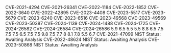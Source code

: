 CVE-2021-4294
CVE-2021-26341
CVE-2022-1184
CVE-2022-1852
CVE-2022-3640
CVE-2022-42895
CVE-2023-4408
CVE-2023-5517
CVE-2023-5679
CVE-2023-6240
CVE-2023-6516
CVE-2023-49568
CVE-2023-49569
CVE-2023-50387
CVE-2024-1139
CVE-2024-1488
CVE-2024-1725
CVE-2024-26582
CVE-2024-26584
CVE-2024-26586
5.9
6.5
5.5
5.5
8.8
6.5
7.5
7.5
7.5
6.5
7.5
7.5
9.8
7.5
7.7
8
8.1
7.8
5.5
6.7
CVE-2021-47099    NIST Status: Awaiting Analysis
CVE-2022-48624    NIST Status: Awaiting Analysis
CVE-2023-50868    NIST Status: Awaiting Analysis

